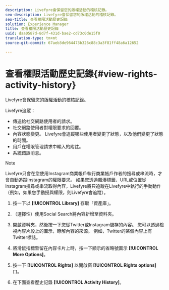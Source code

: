 ```yaml
---
description: Livefyre會保留您的版權活動的稽核記錄。
seo-description: Livefyre會保留您的版權活動的稽核記錄。
seo-title: 查看權限活動歷史記錄
solution: Experience Manager
title: 查看權限活動歷史記錄
uuid: daa0587d-8d7f-431d-bae2-cd73c0de15f0
translation-type: tm+mt
source-git-commit: 67aeb3de964473b326c88c3a3f81ff48a6a12652

---
```



# 查看權限活動歷史記錄{#view-rights-activity-history}

Livefyre會保留您的版權活動的稽核記錄。

Livefyre追蹤：

* 傳送給社交網路使用者的請求。
* 社交網路使用者對權限要求的回覆。
* 內容狀態變更。 Livefyre會追蹤哪些使用者變更了狀態，以及他們變更了狀態的時間。
* 用戶在權限管理請求中輸入的附註。
* 系統錯誤消息。

>[!NOTE]
>
>Livefyre只會在您使用Instagram商業帳戶執行商業帳戶作者的搜尋或串流時，才會自動追蹤Instagram的權限要求。 如果您透過雜湊標籤、URL或位置從Instagram搜尋或串流取得內容，Livefyre將只追蹤在Livefyre中執行的手動動作（例如，如果您手動授與權限，則Livefyre會追蹤）。

1. 按一下以 **[!UICONTROL Library]** 存取「資產庫」。
1. （選擇性）使用Social Search將內容新增至資料夾。
1. 開啟資料夾，然後按一下您從Twitter或Instagram儲存的內容。 您可以透過檢視內容片段上的圖示，瞭解內容的來源。 例如，Twitter的某個內容上有Twitter標誌。
1. 將滑鼠指標暫留在內容卡片上時，按一下顯示的省略號圖示 **[!UICONTROL More Options]**。
1. 按一下 **[!UICONTROL Rights]** 以開啟窗 **[!UICONTROL Rights options]** 口。

1. 在下面查看歷史記錄 **[!UICONTROL Activity History]**。

